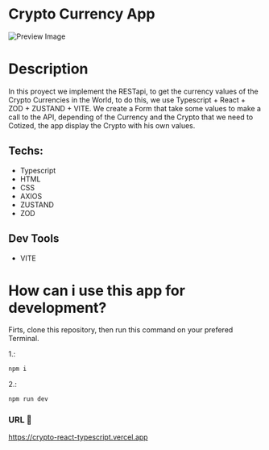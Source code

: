 # Crypto Currency App

![Preview Image](./public/Preview.png)

# Description
In this proyect we implement the RESTapi, to get the currency values of the Crypto Currencies in the World, to do this, we use Typescript + React + ZOD + ZUSTAND + VITE. We create a Form that take some values to make a call to the API, depending of the Currency and the Crypto that we need to Cotized, the app display the Crypto with his own values.

## Techs:
- Typescript
- HTML
- CSS
- AXIOS
- ZUSTAND 
- ZOD

## Dev Tools
- VITE

# How can i use this app for development?
Firts, clone this repository, then run this command on your prefered Terminal.

1.:
```bash
npm i
```
2.:
```bash
npm run dev
```

### URL 🔗
https://crypto-react-typescript.vercel.app